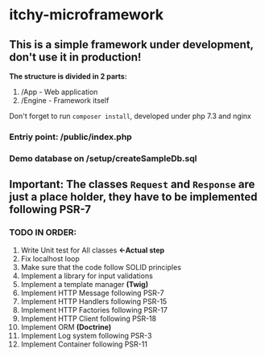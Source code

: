 # itchy-microframework

## This is a simple framework under development, don't use it in production!

**The structure is divided in 2 parts:**
1. /App - Web application
2. /Engine - Framework itself

Don't forget to run ```composer install```, developed under php 7.3 and nginx

### Entriy point: /public/index.php
### Demo database on /setup/createSampleDb.sql

## Important: The classes `Request` and `Response` are just a place holder, they have to be implemented following PSR-7



### TODO IN ORDER:

1. Write Unit test for All classes **<-Actual step**
2. Fix localhost loop
3. Make sure that the code follow SOLID principles
4. Implement a library for input validations
5. Implement a template manager **(Twig)**
6. Implement HTTP Message following PSR-7
7. Implement HTTP Handlers following PSR-15
8. Implement HTTP Factories following PSR-17
9. Implement HTTP Client following PSR-18
10. Implement ORM **(Doctrine)**
11. Implement Log system following PSR-3
12. Implement Container following PSR-11
